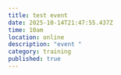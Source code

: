 ```yaml
---
title: test event
date: 2025-10-14T21:47:55.437Z
time: 10am
location: online
description: "event "
category: training
published: true
---
```

